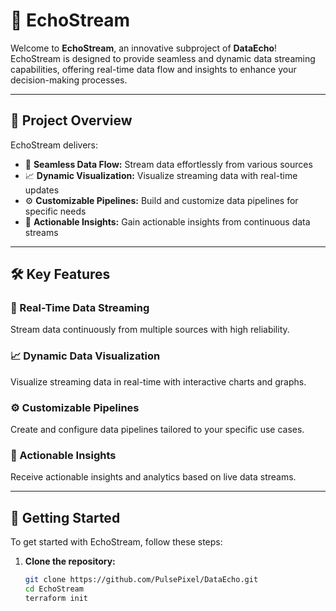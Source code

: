 # 🌟 EchoStream

Welcome to **EchoStream**, an innovative subproject of **DataEcho**! EchoStream is designed to provide seamless and dynamic data streaming capabilities, offering real-time data flow and insights to enhance your decision-making processes.

---

## 🚀 Project Overview

EchoStream delivers:

- 🌊 **Seamless Data Flow:** Stream data effortlessly from various sources
- 📈 **Dynamic Visualization:** Visualize streaming data with real-time updates
- ⚙️ **Customizable Pipelines:** Build and customize data pipelines for specific needs
- 🔔 **Actionable Insights:** Gain actionable insights from continuous data streams

---

## 🛠️ Key Features

### 🌊 Real-Time Data Streaming
Stream data continuously from multiple sources with high reliability.

### 📈 Dynamic Data Visualization
Visualize streaming data in real-time with interactive charts and graphs.

### ⚙️ Customizable Pipelines
Create and configure data pipelines tailored to your specific use cases.

### 🔔 Actionable Insights
Receive actionable insights and analytics based on live data streams.

---

## 🚀 Getting Started

To get started with EchoStream, follow these steps:

1. **Clone the repository:**
   ```bash
   git clone https://github.com/PulsePixel/DataEcho.git
   cd EchoStream
   terraform init
   ```